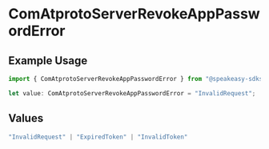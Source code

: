 # ComAtprotoServerRevokeAppPasswordError

## Example Usage

```typescript
import { ComAtprotoServerRevokeAppPasswordError } from "@speakeasy-sdks/bluesky/models/errors";

let value: ComAtprotoServerRevokeAppPasswordError = "InvalidRequest";
```

## Values

```typescript
"InvalidRequest" | "ExpiredToken" | "InvalidToken"
```